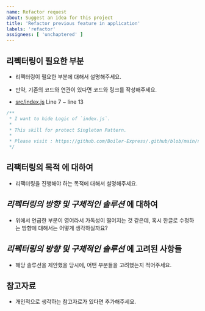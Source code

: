 ```yaml
---
name: Refactor request
about: Suggest an idea for this project
title: 'Refactor previous feature in application'
labels: 'refactor'
assignees: [ 'unchaptered' ]
---
```


## 리펙터링이 필요한 부분

- 리펙터링이 필요한 부분에 대해서 설명해주세요.

- 만약, 기존의 코드와 연관이 있다면 코드와 링크를 작성해주세요.

- [src/index.js](https://github.com/unchaptered/hanghae-backend-1/blob/main/src/index.js) Line 7 ~ line 13

```javascript
/**
 * I want to hide Logic of `index.js`.
 * 
 * This skill for protect Singleton Pattern.
 * 
 * Please visit : https://github.com/Boiler-Express/.github/blob/main/notes/design/SINGLETON.md
 */
```

## **리팩터링의 목적** 에 대하여

- 리팩터링을 진행해야 하는 목적에 대해서 설명해주세요.

## ***리펙터링의 방향 및 구체적인 솔루션*** 에 대하여

- 위에서 언급한 부분이 영어라서 가독성이 떨어지는 것 같은데, 혹시 한글로 수정하는 방향에 대해서는 어떻게 생각하실까요?

## ***리펙터링의 방향 및 구체적인 솔루션*** 에 고려된 사항들

- 해당 솔루션을 제안했을 당시에, 어떤 부분들을 고려했는지 적어주세요.

## 참고자료

- 개인적으로 생각하는 참고자료가 있다면 추가해주세요.